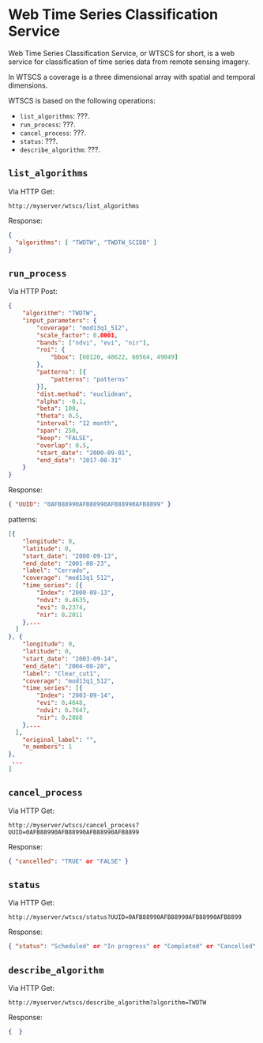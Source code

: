 # Web Time Series Classification Service

Web Time Series Classification Service, or WTSCS for short, is a web service for classification of time series data from remote sensing imagery.

In WTSCS a coverage is a three dimensional array with spatial and temporal dimensions.

WTSCS is based on the following operations:
* ```list_algorithms```: ???.
* ```run_process```: ???.
* ```cancel_process```: ???.
* ```status```: ???.
* ```describe_algorithm```: ???.


## ```list_algorithms```

Via HTTP Get:
```
http://myserver/wtscs/list_algorithms
```

Response:
```json
{
  "algorithms": [ "TWDTW", "TWDTW_SCIDB" ]
}
```


## ```run_process```

Via HTTP Post:
```json
{
	"algorithm": "TWDTW",
	"input_parameters": {
		"coverage": "mod13q1_512",
		"scale_factor": 0.0001,
		"bands": ["ndvi", "evi", "nir"],
		"roi": {
			"bbox": [60120, 48622, 60564, 49049]
		},
		"patterns": [{
			"patterns": "patterns"
		}],
		"dist.method": "euclidean",
		"alpha": -0.1,
		"beta": 100,
		"theta": 0.5,
		"interval": "12 month",
		"span": 250,
		"keep": "FALSE",
		"overlap": 0.5,
		"start_date": "2000-09-01",
		"end_date": "2017-08-31"
	}
}
```

Response:
```json
{ "UUID": "0AFB88990AFB88990AFB88990AFB8899" }
```

patterns:
```json
[{
	"longitude": 0,
	"latitude": 0,
	"start_date": "2000-09-13",
	"end_date": "2001-08-23",
	"label": "Cerrado",
	"coverage": "mod13q1_512",
	"time_series": [{
		"Index": "2000-09-13",
		"ndvi": 0.4635,
		"evi": 0.2374,
		"nir": 0.2011
	},...
  ]
}, {
	"longitude": 0,
	"latitude": 0,
	"start_date": "2003-09-14",
	"end_date": "2004-08-28",
	"label": "Clear_cut1",
	"coverage": "mod13q1_512",
	"time_series": [{
		"Index": "2003-09-14",
		"evi": 0.4648,
		"ndvi": 0.7647,
		"nir": 0.2868
	},...
  ],
	"original_label": "",
	"n_members": 1
},
 ... 
]
```

## ```cancel_process```

Via HTTP Get:
```
http://myserver/wtscs/cancel_process?UUID=0AFB88990AFB88990AFB88990AFB8899
```

Response:
```json
{ "cancelled": "TRUE" or "FALSE" }
```


## ```status```

Via HTTP Get:
```
http://myserver/wtscs/status?UUID=0AFB88990AFB88990AFB88990AFB8899
```

Response:
```json
{ "status": "Scheduled" or "In progress" or "Completed" or "Cancelled" }
```


## ```describe_algorithm```

Via HTTP Get:
```
http://myserver/wtscs/describe_algorithm?algorithm=TWDTW
```

Response:
```json
{  }
```
